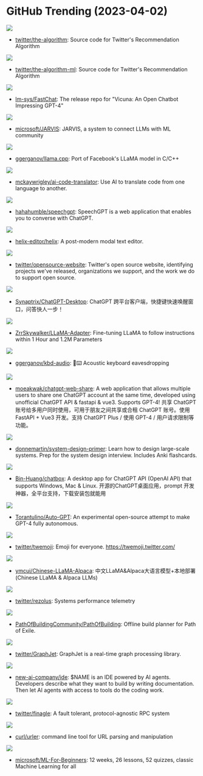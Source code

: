 # GitHub Trending (2023-04-02)

![](https://img.shields.io/badge/Scala-New%2010-green?style=flat-square&logo=appveyor)
- [twitter/the-algorithm](https://github.com/twitter/the-algorithm): Source code for Twitter's Recommendation Algorithm

![](https://img.shields.io/badge/Python-New%201-green?style=flat-square&logo=appveyor)
- [twitter/the-algorithm-ml](https://github.com/twitter/the-algorithm-ml): Source code for Twitter's Recommendation Algorithm

![](https://img.shields.io/badge/Python-New%20609-green?style=flat-square&logo=appveyor)
- [lm-sys/FastChat](https://github.com/lm-sys/FastChat): The release repo for "Vicuna: An Open Chatbot Impressing GPT-4"

![](https://img.shields.io/badge/Python-New%20290-green?style=flat-square&logo=appveyor)
- [microsoft/JARVIS](https://github.com/microsoft/JARVIS): JARVIS, a system to connect LLMs with ML community

![](https://img.shields.io/badge/C-New%20718-green?style=flat-square&logo=appveyor)
- [ggerganov/llama.cpp](https://github.com/ggerganov/llama.cpp): Port of Facebook's LLaMA model in C/C++

![](https://img.shields.io/badge/TypeScript-New%20157-green?style=flat-square&logo=appveyor)
- [mckaywrigley/ai-code-translator](https://github.com/mckaywrigley/ai-code-translator): Use AI to translate code from one language to another.

![](https://img.shields.io/badge/TypeScript-New%20312-green?style=flat-square&logo=appveyor)
- [hahahumble/speechgpt](https://github.com/hahahumble/speechgpt): SpeechGPT is a web application that enables you to converse with ChatGPT.

![](https://img.shields.io/badge/Rust-New%20121-green?style=flat-square&logo=appveyor)
- [helix-editor/helix](https://github.com/helix-editor/helix): A post-modern modal text editor.

![](https://img.shields.io/badge/SCSS-New%2033-green?style=flat-square&logo=appveyor)
- [twitter/opensource-website](https://github.com/twitter/opensource-website): Twitter's open source website, identifying projects we've released, organizations we support, and the work we do to support open source.

![](https://img.shields.io/badge/Vue-New%20199-green?style=flat-square&logo=appveyor)
- [Synaptrix/ChatGPT-Desktop](https://github.com/Synaptrix/ChatGPT-Desktop): ChatGPT 跨平台客户端，快捷键快速唤醒窗口，问答快人一步！

![](https://img.shields.io/badge/Python-New%20217-green?style=flat-square&logo=appveyor)
- [ZrrSkywalker/LLaMA-Adapter](https://github.com/ZrrSkywalker/LLaMA-Adapter): Fine-tuning LLaMA to follow instructions within 1 Hour and 1.2M Parameters

![](https://img.shields.io/badge/C%2B%2B-New%20163-green?style=flat-square&logo=appveyor)
- [ggerganov/kbd-audio](https://github.com/ggerganov/kbd-audio): 🎤⌨️ Acoustic keyboard eavesdropping

![](https://img.shields.io/badge/Vue-New%2020-green?style=flat-square&logo=appveyor)
- [moeakwak/chatgpt-web-share](https://github.com/moeakwak/chatgpt-web-share): A web application that allows multiple users to share one ChatGPT account at the same time, developed using unofficial ChatGPT API & fastapi & vue3. Supports GPT-4! 共享 ChatGPT 账号给多用户同时使用，可用于朋友之间共享或合租 ChatGPT 账号。使用 FastAPI + Vue3 开发。支持 ChatGPT Plus / 使用 GPT-4 / 用户请求限制等功能。

![](https://img.shields.io/badge/Python-New%20137-green?style=flat-square&logo=appveyor)
- [donnemartin/system-design-primer](https://github.com/donnemartin/system-design-primer): Learn how to design large-scale systems. Prep for the system design interview. Includes Anki flashcards.

![](https://img.shields.io/badge/TypeScript-New%20380-green?style=flat-square&logo=appveyor)
- [Bin-Huang/chatbox](https://github.com/Bin-Huang/chatbox): A desktop app for ChatGPT API (OpenAI API) that supports Windows, Mac & Linux. 开源的ChatGPT桌面应用，prompt 开发神器，全平台支持，下载安装包就能用

![](https://img.shields.io/badge/Python-New%20278-green?style=flat-square&logo=appveyor)
- [Torantulino/Auto-GPT](https://github.com/Torantulino/Auto-GPT): An experimental open-source attempt to make GPT-4 fully autonomous.

![](https://img.shields.io/badge/HTML-New%20133-green?style=flat-square&logo=appveyor)
- [twitter/twemoji](https://github.com/twitter/twemoji): Emoji for everyone. https://twemoji.twitter.com/

![](https://img.shields.io/badge/Python-New%20270-green?style=flat-square&logo=appveyor)
- [ymcui/Chinese-LLaMA-Alpaca](https://github.com/ymcui/Chinese-LLaMA-Alpaca): 中文LLaMA&Alpaca大语言模型+本地部署 (Chinese LLaMA & Alpaca LLMs)

![](https://img.shields.io/badge/Rust-New%2022-green?style=flat-square&logo=appveyor)
- [twitter/rezolus](https://github.com/twitter/rezolus): Systems performance telemetry

![](https://img.shields.io/badge/Lua-New%2014-green?style=flat-square&logo=appveyor)
- [PathOfBuildingCommunity/PathOfBuilding](https://github.com/PathOfBuildingCommunity/PathOfBuilding): Offline build planner for Path of Exile.

![](https://img.shields.io/badge/Java-New%2027-green?style=flat-square&logo=appveyor)
- [twitter/GraphJet](https://github.com/twitter/GraphJet): GraphJet is a real-time graph processing library.

![](https://img.shields.io/badge/Python-New%20207-green?style=flat-square&logo=appveyor)
- [new-ai-company/ide](https://github.com/new-ai-company/ide): $NAME is an IDE powered by AI agents. Developers describe what they want to build by writing documentation. Then let AI agents with access to tools do the coding work.

![](https://img.shields.io/badge/Scala-New%203-green?style=flat-square&logo=appveyor)
- [twitter/finagle](https://github.com/twitter/finagle): A fault tolerant, protocol-agnostic RPC system

![](https://img.shields.io/badge/C-New%2040-green?style=flat-square&logo=appveyor)
- [curl/urler](https://github.com/curl/urler): command line tool for URL parsing and manipulation

![](https://img.shields.io/badge/Jupyter%20Notebook-New%20207-green?style=flat-square&logo=appveyor)
- [microsoft/ML-For-Beginners](https://github.com/microsoft/ML-For-Beginners): 12 weeks, 26 lessons, 52 quizzes, classic Machine Learning for all

